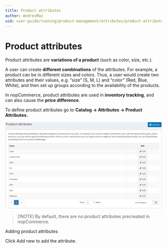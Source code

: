 ```yaml
---
title: Product attributes
author: AndreiMaz
uid: user-guide/running/product-management/attributes/product-attributes
---
```

# Product attributes

Product attributes are **variations of a product** (such as color, size, etc.).

A user can create **different combinations** of the attributes. For example, a product can be in different sizes and colors. Thus, a user would create two attributes and their values, e.g. “size” (S, M, L) and “color” (Red, Blue, White), and then set up groups according to the availability of the products.

In nopCommerce, product attributes are used in **inventory tracking**, and can also cause the **price difference**.



To define product attributes go to **Catalog → Attributes → Product Attributes.**

![](/user-guide/running/_static/product_attributes.png)

>[!NOTE] By default, there are no product attributes precreated in nopCommerce.

Adding product attributes



Click Add new to add the attribute.
